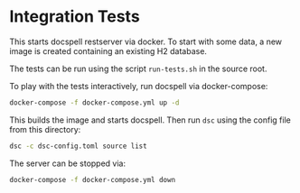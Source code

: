 # Integration Tests

This starts docspell restserver via docker. To start with some data, a
new image is created containing an existing H2 database.

The tests can be run using the script `run-tests.sh` in the source
root.

To play with the tests interactively, run docspell via docker-compose:

``` bash
docker-compose -f docker-compose.yml up -d
```

This builds the image and starts docspell. Then run `dsc` using the
config file from this directory:

``` bash
dsc -c dsc-config.toml source list
```

The server can be stopped via:
``` bash
docker-compose -f docker-compose.yml down
```
